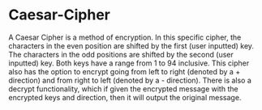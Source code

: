 # Caesar-Cipher

A Caesar Cipher is a method of encryption. In this specific cipher, the characters in the even position are shifted by the first (user inputted) key. The characters in the odd positions are shifted by the second (user inputted) key. Both keys have a range from 1 to 94 inclusive. This cipher also has the option to encrypt going from left to right (denoted by a + direction) and from right to left (denoted by a - direction). There is also a decrypt functionality, which if given the encrypted message with the encrypted keys and direction, then it will output the original message. 

